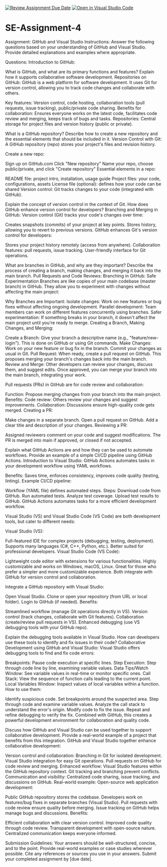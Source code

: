 [![Review Assignment Due Date](https://classroom.github.com/assets/deadline-readme-button-22041afd0340ce965d47ae6ef1cefeee28c7c493a6346c4f15d667ab976d596c.svg)](https://classroom.github.com/a/GvXCZgfk)
[![Open in Visual Studio Code](https://classroom.github.com/assets/open-in-vscode-2e0aaae1b6195c2367325f4f02e2d04e9abb55f0b24a779b69b11b9e10269abc.svg)](https://classroom.github.com/online_ide?assignment_repo_id=15389812&assignment_repo_type=AssignmentRepo)
# SE-Assignment-4
Assignment: GitHub and Visual Studio
Instructions:
Answer the following questions based on your understanding of GitHub and Visual Studio. Provide detailed explanations and examples where appropriate.

Questions:
Introduction to GitHub:

What is GitHub, and what are its primary functions and features? Explain how it supports collaborative software development.
Repositories on GitHub:
GitHub is a web platform for software development. It uses Git for version control, allowing you to track code changes and collaborate with others.

Key features: Version control, code hosting, collaboration tools (pull requests, issue tracking), public/private code sharing.
Benefits for collaboration: Ensures everyone works on the latest code, facilitates code review and merging, keeps track of bugs and tasks.
Repositories: Central storage for project files and version history (public or private).

What is a GitHub repository? Describe how to create a new repository and the essential elements that should be included in it.
Version Control with Git:
A GitHub repository (repo) stores your project's files and revision history.

Create a new repo:

Sign up on GitHub.com
Click "New repository"
Name your repo, choose public/private, and click "Create repository"
Essential elements in a repo:

README file: project intro, installation, usage guide
Project files: your code, configurations, assets
License file (optional): defines how your code can be shared
Version control: Git tracks changes to your code (integrated with GitHub).

Explain the concept of version control in the context of Git. How does GitHub enhance version control for developers?
Branching and Merging in GitHub:
Version control (Git) tracks your code's changes over time:

Creates snapshots (commits) of your project at key points.
Stores history, allowing you to revert to previous versions.
GitHub enhances Git's version control for developers:

Stores your project history remotely (access from anywhere).
Collaboration features: pull requests, issue tracking.
User-friendly interface for Git operations.

What are branches in GitHub, and why are they important? Describe the process of creating a branch, making changes, and merging it back into the main branch.
Pull Requests and Code Reviews:
Branching in GitHub: Safe Experimentation
Branches are like copies of your main codebase (master branch) in GitHub. They allow you to experiment with changes without affecting the main project:

Why Branches are Important:
Isolate changes: Work on new features or bug fixes without affecting ongoing development.
Parallel development: Team members can work on different features concurrently using branches.
Safer experimentation: If something breaks in your branch, it doesn't affect the main project until you're ready to merge.
Creating a Branch, Making Changes, and Merging:

Create a Branch: Give your branch a descriptive name (e.g., "feature/new-login"). This is done on GitHub or using Git commands.
Make Changes: Work on your new feature or bug fix in the branch. Commit your changes as usual in Git.
Pull Request: When ready, create a pull request on GitHub. This proposes merging your branch's changes back into the main branch.
Review and Merge: Other developers can review your changes, discuss them, and suggest edits. Once approved, you can merge your branch into the main branch, integrating your work.

Pull requests (PRs) in GitHub are for code review and collaboration:

Function: Propose merging changes from your branch into the main project.
Benefits:
Code review: Others review your changes and suggest improvements.
Collaboration: Discussions ensure high-quality code gets merged.
Creating a PR:

Make changes in a separate branch.
Open a pull request on GitHub.
Add a clear title and description of your changes.
Reviewing a PR:

Assigned reviewers comment on your code and suggest modifications.
The PR is merged into main if approved, or closed if not accepted.

Explain what GitHub Actions are and how they can be used to automate workflows. Provide an example of a simple CI/CD pipeline using GitHub Actions.
Introduction to Visual Studio:
GitHub Actions automates tasks in your development workflow using YAML workflows.

Benefits: Saves time, enforces consistency, improves code quality (testing, linting).
Example CI/CD pipeline:

Workflow (YAML file) defines automated steps.
Steps:
Download code from GitHub.
Run automated tests.
Analyze test coverage.
Upload test results to GitHub.
GitHub Actions automates tasks for a more efficient development workflow.

Visual Studio (VS) and Visual Studio Code (VS Code) are both development tools, but cater to different needs:

Visual Studio (VS):

Full-featured IDE for complex projects (debugging, testing, deployment).
Supports many languages (C#, C++, Python, etc.).
Better suited for professional developers.
Visual Studio Code (VS Code):

Lightweight code editor with extensions for various functionalities.
Highly customizable and works on Windows, macOS, Linux.
Great for those who prefer a simpler and more customizable experience.
Both integrate with GitHub for version control and collaboration.

Integrate a GitHub repository with Visual Studio:

Open Visual Studio.
Clone or open your repository (from URL or local folder).
Login to GitHub (if needed).
Benefits:

Streamlined workflow (manage Git operations directly in VS).
Version control (track changes, collaborate with Git features).
Collaboration (create/review pull requests in VS).
Enhanced debugging (use VS debugging tools with your GitHub repo).

Explain the debugging tools available in Visual Studio. How can developers use these tools to identify and fix issues in their code?
Collaborative Development using GitHub and Visual Studio:
Visual Studio offers debugging tools to find and fix code errors:

Breakpoints: Pause code execution at specific lines.
Step Execution: Step through code line by line, examining variable values.
Data Tips/Watch Window: See variable values in real-time or monitor specific ones.
Call Stack: View the sequence of function calls leading to the current point.
Local Variables Window: Inspect values of local variables within a function.
How to use them:

Identify suspicious code.
Set breakpoints around the suspected area.
Step through code and examine variable values.
Analyze the call stack to understand the error's origin.
Modify code to fix the issue.
Repeat and refine debugging to verify the fix.
Combined with GitHub, this creates a powerful development environment for collaboration and quality code.

Discuss how GitHub and Visual Studio can be used together to support collaborative development. Provide a real-world example of a project that benefits from this integration.
GitHub and Visual Studio together enhance collaborative development:

Version control and collaboration:
Branching in Git for isolated development.
Visual Studio integration for easy Git operations.
Pull requests on GitHub for code review and merging.
Enhanced workflow:
Visual Studio features within the GitHub repository context.
Git tracking and branching prevent conflicts.
Communication and visibility:
Centralized code sharing, issue tracking, and discussions on GitHub.
Real-world example: Open-source web application development:

Public GitHub repository stores the codebase.
Developers work on features/bug fixes in separate branches (Visual Studio).
Pull requests with code review ensure quality before merging.
Issue tracking on GitHub helps manage bugs and discussions.
Benefits:

Efficient collaboration with clear version control.
Improved code quality through code review.
Transparent development with open-source nature.
Centralized communication keeps everyone informed.

Submission Guidelines:
Your answers should be well-structured, concise, and to the point.
Provide real-world examples or case studies wherever possible.
Cite any references or sources you use in your answers.
Submit your completed assignment by [due date].
